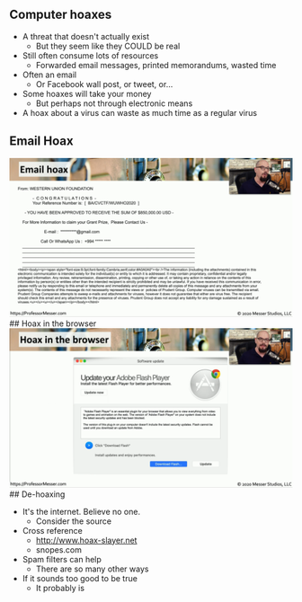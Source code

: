 ## Computer hoaxes
- A threat that doesn't actually exist
	- But they seem like they COULD be real
- Still often consume lots of resources
	- Forwarded email messages, printed memorandums, wasted time
- Often an email
	- Or Facebook wall post, or tweet, or...
- Some hoaxes will take your money
	- But perhaps not through electronic means
- A hoax about a virus can waste as much time as a regular virus

## Email Hoax
![](Images/Pasted%20image%2020231127205125.png)## Hoax in the browser
![](Images/Pasted%20image%2020231127205144.png)## De-hoaxing
- It's the internet. Believe no one.
	- Consider the source
- Cross reference
	- http://www.hoax-slayer.net
	- snopes.com
- Spam filters can help
	- There are so many other ways
- If it sounds too good to be true
	- It probably is
